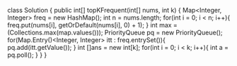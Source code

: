 class Solution {
public int[] topKFrequent(int[] nums, int k) {
Map<Integer, Integer> freq = new HashMap<Integer>();
int n = nums.length;
for(int i = 0; i < n; i++){
freq.put(nums[i], getOrDefault(nums[i], 0) + 1);
}
int max = (Collections.max(map.values()));
PriorityQueue<Integer> pq = new PriorityQueue<Integer>();
for(Map.Entry()<Integer, Integer> itt : freq.entrySet()){
pq.add(itt.getValue());
}
int []ans = new int[k];
for(int i = 0; i < k; i++){
int a = pq.poll();
}
}
}